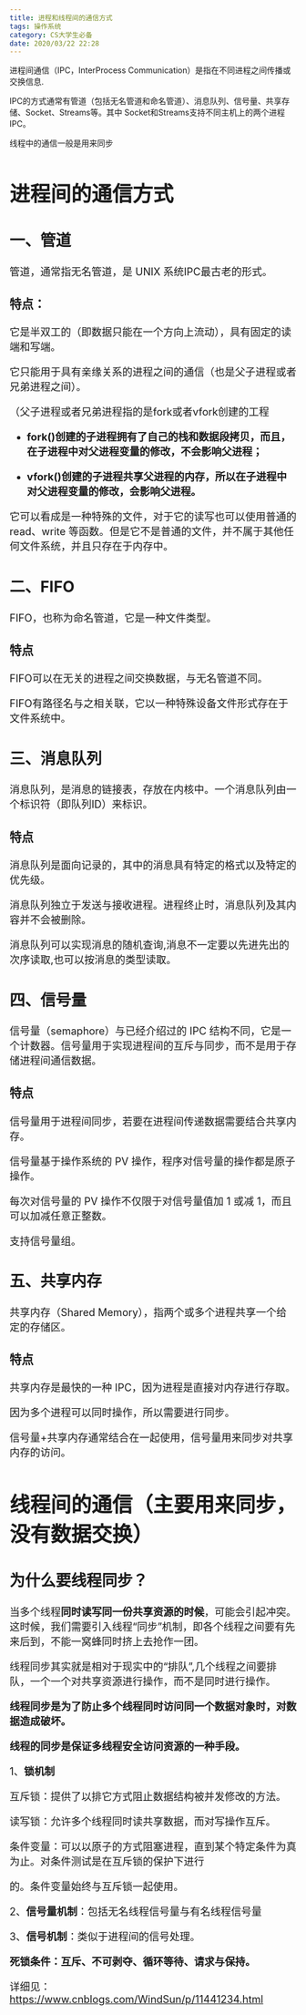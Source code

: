 ```yaml
---
title: 进程和线程间的通信方式
tags: 操作系统
category: CS大学生必备
date: 2020/03/22 22:28
---
```


进程间通信（IPC，InterProcess Communication）是指在不同进程之间传播或交换信息.

IPC的方式通常有管道（包括无名管道和命名管道）、消息队列、信号量、共享存储、Socket、Streams等。其中 Socket和Streams支持不同主机上的两个进程IPC。

线程中的通信一般是用来同步

<!--more-->

<font size=4>

# 进程间的通信方式

## 一、管道

管道，通常指无名管道，是 UNIX 系统IPC最古老的形式。

### 特点：
它是半双工的（即数据只能在一个方向上流动），具有固定的读端和写端。

它只能用于具有亲缘关系的进程之间的通信（也是父子进程或者兄弟进程之间）。

（父子进程或者兄弟进程指的是fork或者vfork创建的工程

- **fork()创建的子进程拥有了自己的栈和数据段拷贝，而且，在子进程中对父进程变量的修改，不会影响父进程；**

- **vfork()创建的子进程共享父进程的内存，所以在子进程中对父进程变量的修改，会影响父进程。**

它可以看成是一种特殊的文件，对于它的读写也可以使用普通的read、write 等函数。但是它不是普通的文件，并不属于其他任何文件系统，并且只存在于内存中。

## 二、FIFO

FIFO，也称为命名管道，它是一种文件类型。

### 特点

FIFO可以在无关的进程之间交换数据，与无名管道不同。

FIFO有路径名与之相关联，它以一种特殊设备文件形式存在于文件系统中。

## 三、消息队列

消息队列，是消息的链接表，存放在内核中。一个消息队列由一个标识符（即队列ID）来标识。

### 特点

消息队列是面向记录的，其中的消息具有特定的格式以及特定的优先级。

消息队列独立于发送与接收进程。进程终止时，消息队列及其内容并不会被删除。

消息队列可以实现消息的随机查询,消息不一定要以先进先出的次序读取,也可以按消息的类型读取。

## 四、信号量

信号量（semaphore）与已经介绍过的 IPC 结构不同，它是一个计数器。信号量用于实现进程间的互斥与同步，而不是用于存储进程间通信数据。

### 特点

信号量用于进程间同步，若要在进程间传递数据需要结合共享内存。

信号量基于操作系统的 PV 操作，程序对信号量的操作都是原子操作。

每次对信号量的 PV 操作不仅限于对信号量值加 1 或减 1，而且可以加减任意正整数。

支持信号量组。

## 五、共享内存

共享内存（Shared Memory），指两个或多个进程共享一个给定的存储区。

### 特点

共享内存是最快的一种 IPC，因为进程是直接对内存进行存取。

因为多个进程可以同时操作，所以需要进行同步。

信号量+共享内存通常结合在一起使用，信号量用来同步对共享内存的访问。

# 线程间的通信（主要用来同步，没有数据交换）

## **为什么要线程同步？**

当多个线程**同时读写同一份共享资源的时候**，可能会引起冲突。这时候，我们需要引入线程“同步”机制，即各个线程之间要有先来后到，不能一窝蜂同时挤上去抢作一团。

线程同步其实就是相对于现实中的“排队”,几个线程之间要排队，一个一个对共享资源进行操作，而不是同时进行操作。

**线程同步是为了防止多个线程同时访问同一个数据对象时，对数据造成破坏。**

**线程的同步是保证多线程安全访问资源的一种手段。**

1、**锁机制**

互斥锁：提供了以排它方式阻止数据结构被并发修改的方法。

读写锁：允许多个线程同时读共享数据，而对写操作互斥。

条件变量：可以以原子的方式阻塞进程，直到某个特定条件为真为止。对条件测试是在互斥锁的保护下进行

的。条件变量始终与互斥锁一起使用。

2、**信号量机制**：包括无名线程信号量与有名线程信号量

3、**信号机制**：类似于进程间的信号处理。



**死锁条件：互斥、不可剥夺、循环等待、请求与保持。**

详细见：https://www.cnblogs.com/WindSun/p/11441234.html